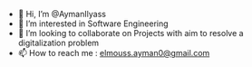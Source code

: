 - 👋 Hi, I’m @AymanIlyass
- 👀 I’m interested in Software Engineering
- 💞️ I’m looking to collaborate on Projects with aim to resolve a digitalization problem
- 📫 How to reach me : elmouss.ayman0@gmail.com

<!---
AymanIlyass/AymanIlyass is a ✨ special ✨ repository because its `README.md` (this file) appears on your GitHub profile.
You can click the Preview link to take a look at your changes.
--->
